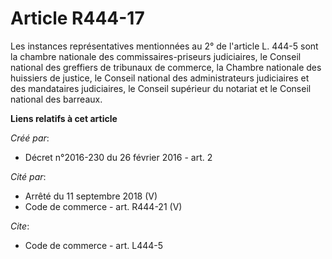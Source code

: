 # Article R444-17

Les instances représentatives mentionnées au 2° de l'article L. 444-5 sont la chambre nationale des commissaires-priseurs
judiciaires, le Conseil national des greffiers de tribunaux de commerce, la Chambre nationale des huissiers de justice, le
Conseil national des administrateurs judiciaires et des mandataires judiciaires, le Conseil supérieur du notariat et le
Conseil national des barreaux.

**Liens relatifs à cet article**

_Créé par_:

  - Décret n°2016-230 du 26 février 2016 - art. 2

_Cité par_:

  - Arrêté du 11 septembre 2018 (V)
  - Code de commerce - art. R444-21 (V)

_Cite_:

  - Code de commerce - art. L444-5
